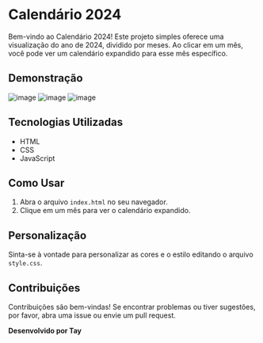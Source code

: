 
# Calendário 2024

Bem-vindo ao Calendário 2024! Este projeto simples oferece uma visualização do ano de 2024, dividido por meses. Ao clicar em um mês, você pode ver um calendário expandido para esse mês específico.

## Demonstração

![image](https://github.com/taytaruga/calendariodatay/assets/157754515/1062bd87-0dad-4215-9bc6-8907a2a829c5)
![image](https://github.com/taytaruga/calendariodatay/assets/157754515/2d555563-991f-40cf-a21d-38135395fa66)
![image](https://github.com/taytaruga/calendariodatay/assets/157754515/d5f75e9c-3a4a-4b35-bccd-12b4629201b0)


## Tecnologias Utilizadas

- HTML
- CSS
- JavaScript

## Como Usar

1. Abra o arquivo `index.html` no seu navegador.
2. Clique em um mês para ver o calendário expandido.

## Personalização

Sinta-se à vontade para personalizar as cores e o estilo editando o arquivo `style.css`.

## Contribuições

Contribuições são bem-vindas! Se encontrar problemas ou tiver sugestões, por favor, abra uma issue ou envie um pull request.


**Desenvolvido por Tay**
